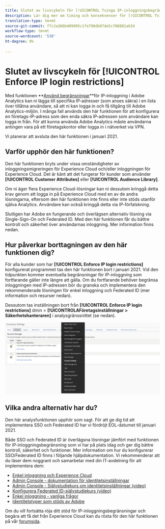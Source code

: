 ```yaml
---
title: Slutet av livscykeln för [!UICONTROL Tvinga IP-inloggningsbegränsningar]
description: Lär dig mer om timing och konsekvenser för [!UICONTROL Tvinga begränsningar för IP-inloggning]
translation-type: tm+mt
source-git-commit: f7c2a366b409995c1fe790db97de5c708882ab3d
workflow-type: tm+mt
source-wordcount: '530'
ht-degree: 0%

---
```



# Slutet av livscykeln för [!UICONTROL Enforce IP login restrictions]

Med funktionen **[Använd begränsningar](/help/admin/company/security-manager.md)**för IP-inloggning i Adobe Analytics kan ni lägga till specifika IP-adresser (som anses säkra) i en lista över tillåtna användare, så att ni kan logga in och få tillgång till Adobe Analytics-miljön. I många fall används den här funktionen för att konfigurera en företags-IP-adress som den enda säkra IP-adressen som användare kan logga in från. För att kunna använda Adobe Analytics måste användarna antingen vara på ett företagskontor eller logga in i nätverket via VPN.

Vi planerar att avsluta den här funktionen i januari 2021.

## Varför upphör den här funktionen?

Den här funktionen bryts under vissa omständigheter av inloggningsmigreringen för Experience Cloud och/eller inloggningen för Experience Cloud. Det är känt att det fungerar för kunder som använder **[!UICONTROL Customer Attributes]** eller **[!UICONTROL Audience Library]**.

Om ni äger flera Experience Cloud-lösningar kan ni dessutom kringgå detta krav genom att logga in på Experience Cloud med en av de andra lösningarna, eftersom den här funktionen inte finns eller inte stöds utanför själva Analytics. Användare kan också kringgå detta via IP-förfalskning.

Slutligen har Adobe en fungerande och överlägsen alternativ lösning via Single-Sign-On och Federated ID. Med den här funktionen får du bättre kontroll och säkerhet över användarnas inloggning. Mer information finns nedan.

## Hur påverkar borttagningen av den här funktionen dig?

För alla kunder som har **[!UICONTROL Enforce IP login restrictions]** konfigurerat programmet tas den här funktionen bort i januari 2021. Vid den tidpunkten kommer eventuella begränsningar för IP-inloggning som fortfarande gäller inte längre att gälla. Om du fortfarande behöver begränsa inloggningen med IP-adressen bör du granska och implementera den rekommenderade lösningen för enkel inloggning och Federated ID (mer information och resurser nedan).

Dessutom tas inställningen bort från **[!UICONTROL Enforce IP login restrictions]** dmin > **[!UICONTROLAFöretagsinställningar > Säkerhetshanteraren]** i analysgränssnittet (se nedan).

![](assets/sec-manager2.png)

## Vilka andra alternativ har du?

Den här analysfunktionen upphör som sagt. För att ge dig tid att implementera SSO och Federated ID har vi fördröjt EOL-datumet till januari 2021.

Både SSO och Federated ID är överlägsna lösningar jämfört med funktionen för IP-inloggningsbegränsning som vi har på plats idag och ger dig bättre kontroll, säkerhet och funktioner. Mer information om hur du konfigurerar SSO/Federated ID finns i följande hjälpdokumentation. Vi rekommenderar att du läser dem noggrant och samarbetar med din IT-avdelning för att implementera dem:

* [Enkel inloggning och Experience Cloud](https://spark.adobe.com/page/JeSB8EPEQIvjD/)
* [Admin Console - dokumentation för identitetsinställningar](https://helpx.adobe.com/enterprise/using/set-up-identity.html)
* [Admin Console - Självstudiekurs om identitetsinställningar (video)](https://helpx.adobe.com/enterprise/how-to/identity-directories-domains.html?playlist=/ccx/v1/collection/product/enterprise/topics/enterprise-identity/collection.ccx.js&amp;ref=helpx.adobe.com)
* [Konfigurera Federated ID-självstudiekurs (video)](https://helpx.adobe.com/enterprise/how-to/identity-configure-ids.html?playlist=/ccx/v1/collection/product/enterprise/topics/enterprise-identity/collection.ccx.js&amp;ref=helpx.adobe.com)
* [Enkel inloggning - vanliga frågor](https://helpx.adobe.com/enterprise/using/sso-faq.html)
* [Identitetstyper som stöds av Adobe](https://helpx.adobe.com/enterprise/using/identity.html)

Om du vill fortsätta röja ditt stöd för IP-inloggningsbegränsningar och begära att få det från Experience Cloud kan du rösta för den här funktionen på vår [forumsida](https://forums.adobe.com/ideas/11648).
